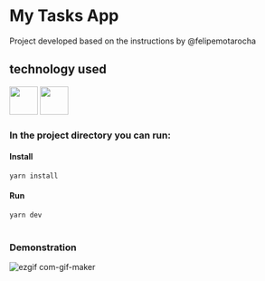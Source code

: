 # My Tasks App 

Project developed based on the instructions by @felipemotarocha

## technology used
<div>
  <img src="https://cdn.jsdelivr.net/gh/devicons/devicon/icons/react/react-original-wordmark.svg" width="50" height="50" />
  <img src="https://vitejs.dev/logo-with-shadow.png" width="50" height="50" />
</div>


### In the project directory you can run:
#### Install<br>
`yarn install` 
#### Run<br>
`yarn dev` <br><br>

### Demonstration

![ezgif com-gif-maker](https://user-images.githubusercontent.com/64441986/181080631-d69f7380-1e08-400d-a150-a528540aff06.gif)
